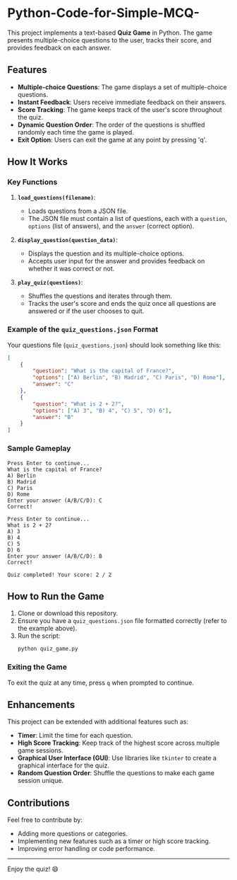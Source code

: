 # Python-Code-for-Simple-MCQ-
This project implements a text-based **Quiz Game** in Python. The game presents multiple-choice questions to the user, tracks their score, and provides feedback on each answer.

## Features
- **Multiple-choice Questions**: The game displays a set of multiple-choice questions.
- **Instant Feedback**: Users receive immediate feedback on their answers.
- **Score Tracking**: The game keeps track of the user's score throughout the quiz.
- **Dynamic Question Order**: The order of the questions is shuffled randomly each time the game is played.
- **Exit Option**: Users can exit the game at any point by pressing 'q'.

## How It Works
### Key Functions
1. **`load_questions(filename)`**:
   - Loads questions from a JSON file.
   - The JSON file must contain a list of questions, each with a `question`, `options` (list of answers), and the `answer` (correct option).

2. **`display_question(question_data)`**:
   - Displays the question and its multiple-choice options.
   - Accepts user input for the answer and provides feedback on whether it was correct or not.

3. **`play_quiz(questions)`**:
   - Shuffles the questions and iterates through them.
   - Tracks the user's score and ends the quiz once all questions are answered or if the user chooses to quit.

### Example of the `quiz_questions.json` Format
Your questions file (`quiz_questions.json`) should look something like this:

```json
[
    {
        "question": "What is the capital of France?",
        "options": ["A) Berlin", "B) Madrid", "C) Paris", "D) Rome"],
        "answer": "C"
    },
    {
        "question": "What is 2 + 2?",
        "options": ["A) 3", "B) 4", "C) 5", "D) 6"],
        "answer": "B"
    }
]
```

### Sample Gameplay
```plaintext
Press Enter to continue...
What is the capital of France?
A) Berlin
B) Madrid
C) Paris
D) Rome
Enter your answer (A/B/C/D): C
Correct!

Press Enter to continue...
What is 2 + 2?
A) 3
B) 4
C) 5
D) 6
Enter your answer (A/B/C/D): B
Correct!

Quiz completed! Your score: 2 / 2
```

## How to Run the Game
1. Clone or download this repository.
2. Ensure you have a `quiz_questions.json` file formatted correctly (refer to the example above).
3. Run the script:
   ```bash
   python quiz_game.py
   ```

### Exiting the Game
To exit the quiz at any time, press `q` when prompted to continue.

## Enhancements
This project can be extended with additional features such as:
- **Timer**: Limit the time for each question.
- **High Score Tracking**: Keep track of the highest score across multiple game sessions.
- **Graphical User Interface (GUI)**: Use libraries like `tkinter` to create a graphical interface for the quiz.
- **Random Question Order**: Shuffle the questions to make each game session unique.

## Contributions
Feel free to contribute by:
- Adding more questions or categories.
- Implementing new features such as a timer or high score tracking.
- Improving error handling or code performance.

---

Enjoy the quiz! 😄
```
